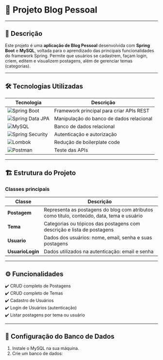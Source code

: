 # 🌟 Projeto Blog Pessoal

---

## 📖 Descrição

Este projeto é uma **aplicação de Blog Pessoal** desenvolvida com **Spring Boot** e **MySQL**, voltada para o aprendizado das principais funcionalidades do framework Spring. Permite que usuários se cadastrem, façam login, criem, editem e visualizem postagens, além de gerenciar temas (categorias).

---

## 🛠 Tecnologias Utilizadas

| Tecnologia             | Descrição                                              |
|------------------------|--------------------------------------------------------|
| ![Spring Boot](https://img.shields.io/badge/Spring%20Boot-6DB33F?logo=spring&logoColor=white) | Framework principal para criar APIs REST             |
| ![Spring Data JPA](https://img.shields.io/badge/Spring%20Data%20JPA-6DB33F?logo=spring&logoColor=white) | Manipulação do banco de dados relacional             |
| ![MySQL](https://img.shields.io/badge/MySQL-4479A1?logo=mysql&logoColor=white) | Banco de dados relacional                            |
| ![Spring Security](https://img.shields.io/badge/Spring%20Security-6DB33F?logo=spring&logoColor=white) | Autenticação e autorização                          |
| ![Lombok](https://img.shields.io/badge/Lombok-000000?logo=lombok&logoColor=white) | Redução de boilerplate code                         |
| ![Postman](https://img.shields.io/badge/Postman-FF6C37?logo=postman&logoColor=white) | Teste das APIs                                      |

---

## 🏗️ Estrutura do Projeto

### Classes principais

| Classe          | Descrição                                                                                     |
|-----------------|------------------------------------------------------------------------------------------------|
| **Postagem**    | Representa as postagens do blog com atributos como título, conteúdo, data, tema e usuário     |
| **Tema**        | Categorias ou tópicos das postagens com descrição e lista de postagens                     |
| **Usuario**     | Dados dos usuários: nome, email, senha e suas postagens                                    |
| **UsuarioLogin**| Dados utilizados na autenticação: email e senha                                              |

---

## ⚙️ Funcionalidades

✔️ CRUD completo de Postagens  
✔️ CRUD completo de Temas  
✔️ Cadastro de Usuários  
✔️ Login de Usuários (autenticação)  
✔️ Listar postagens por tema ou usuário  

---

## 💾 Configuração do Banco de Dados

1. Instale o MySQL na sua máquina.
2. Crie um banco de dados:
